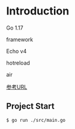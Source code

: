 # Introduction

Go 1.17

framework

Echo v4

hotreload

air

[参考URL](https://blog.homie.co.jp/entry/golang-air#realize%E3%81%8B%E3%82%89air%E3%81%AB%E7%A7%BB%E8%A1%8C%E3%81%97%E3%81%9F%E7%90%86%E7%94%B)


## Project Start

`$ go run ./src/main.go`
